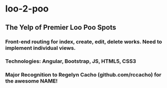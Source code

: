# loo-2-poo
## The Yelp of Premier Loo Poo Spots

### Front-end routing for index, create, edit, delete works. Need to implement individual views.

### Technologies: Angular, Bootstrap, JS, HTML5, CSS3

### Major Recognition to Regelyn Cacho (github.com/rccacho) for the awesome NAME!
